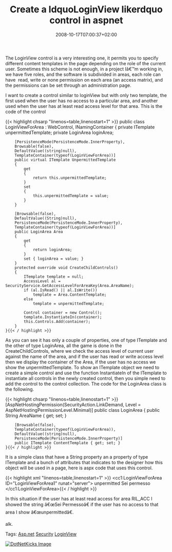 ﻿---
title: "Create a ldquoLoginView likerdquo control in aspnet"
description: ""
date: 2008-10-17T07:00:37+02:00
draft: false
tags: [ASPNET]
categories: [ASPNET]
---
The LoginView control is a very interesting one, it permits you to specify different content templates in the page depending on the role of the current user. Sometimes this scheme is not enough, in a project Iâ€™m working in, we have five roles, and the software is subdivided in areas, each role can have  read, write or none permission on each area (an access matrix), and the permissions can be set through an administration page.

I want to create a control similar to loginView but with only two template, the first used when the user has no access to a particular area, and another used when the user has at least read access level for that area. This is the code of the control

{{< highlight chsarp "linenos=table,linenostart=1" >}}
    public class LoginViewForArea : WebControl, INamingContainer
    {
        private ITemplate unpermittedTemplate;
        private LoginArea loginArea;

        [PersistenceMode(PersistenceMode.InnerProperty),
        Browsable(false),
        DefaultValue((string)null),
        TemplateContainer(typeof(LoginViewForArea))]
        public virtual ITemplate UnpermittedTemplate
        {
            get
            {
                return this.unpermittedTemplate;
            }
            set
            {
                this.unpermittedTemplate = value;
            }
        }

        [Browsable(false),
        DefaultValue((String)null),
        PersistenceMode(PersistenceMode.InnerProperty),
        TemplateContainer(typeof(LoginViewForArea))]
        public LoginArea Area
        {
            get
            {
                return loginArea;
            }
            set { loginArea = value; }
        }
        protected override void CreateChildControls()
        {
            ITemplate template = null;
            AccessLevel al = SecurityService.GetAccessLevelForAreaKey(Area.AreaName);
            if (al.IsRead() || al.IsWrite())
                template = Area.ContentTemplate;
            else
                template = unpermittedTemplate;

            Control container = new Control();
            template.InstantiateIn(container);
            this.Controls.Add(container);
        }
    }{{< / highlight >}}

<!-- Code inserted with Steve Dunn's Windows Live Writer Code Formatter Plugin.  http://dunnhq.com -->

As you can see it has only a couple of properties, one of type ITemplate and the other of type LoginArea, all the game is done in the CreateChildControls, where we check the access level of current user against the name of the area, and if the user has read or write access level then we display the container of the Area, if the user has no access we show the unpermittedTemplate. To show an ITemplate object we need to create a simple control and use the function InstantiateIn of the ITemplate to instantiate all controls in the newly created control, then you simple need to add the control to the control collection. The code for the LoginArea class is the following.

{{< highlight chsarp "linenos=table,linenostart=1" >}}
    [AspNetHostingPermission(SecurityAction.LinkDemand, Level = AspNetHostingPermissionLevel.Minimal)]
    public class LoginArea
    {
        public String AreaName { get; set; }

        [Browsable(false),
        TemplateContainer(typeof(LoginViewForArea)),
        DefaultValue((string)null),
        PersistenceMode(PersistenceMode.InnerProperty)]
        public ITemplate ContentTemplate { get; set; }
    }{{< / highlight >}}

<!-- Code inserted with Steve Dunn's Windows Live Writer Code Formatter Plugin.  http://dunnhq.com -->

It is a simple class that have a String property an a property of type ITemplate and a bunch of attributes that indicates to the designer how this object will be used in a page, here is aspx code that uses this control.

{{< highlight xml "linenos=table,linenostart=1" >}}
<cc1:LoginViewForArea ID="LoginViewForArea1" runat="server">
    <UnpermittedTemplate>
        unpermitted
    </UnpermittedTemplate>
    <Area AreaName="RIL_ACC">
        <ContentTemplate>
            Sei permesso
        </ContentTemplate>
    </Area>
</cc1:LoginViewForArea>{{< / highlight >}}

<!-- Code inserted with Steve Dunn's Windows Live Writer Code Formatter Plugin.  http://dunnhq.com -->

In this situation if the user has at least read access for area RIL\_ACC I showed the string â€œSei Permessoâ€ if the user has no access to that area I show â€œunpermittedâ€.

alk.

Tags: [Asp.net](http://technorati.com/tag/Asp.net) [Security](http://technorati.com/tag/Security) [LoginView](http://technorati.com/tag/LoginView)

<script type="text/javascript">var dzone_url = 'http://www.codewrecks.com/blog/index.php/2008/10/17/create-a-loginview-like-control-in-aspnet/';</script><script type="text/javascript">var dzone_title = 'Create a â€œLoginView likeâ€ control in asp.net';</script><script type="text/javascript">var dzone_blurb = 'Create a â€œLoginView likeâ€ control in asp.net';</script><script type="text/javascript">var dzone_style = '2';</script><script language="javascript" src="http://widgets.dzone.com/widgets/zoneit.js"></script> 

[![DotNetKicks Image](http://www.dotnetkicks.com/Services/Images/KickItImageGenerator.ashx?url=http://www.codewrecks.com/blog/index.php/2008/10/17/create-a-loginview-like-control-in-aspnet/&amp;bgcolor=0080C0&amp;fgcolor=FFFFFF&amp;border=000000&amp;cbgcolor=D4E1ED&amp;cfgcolor=000000)](http://www.dotnetkicks.com/kick/?url=http://www.codewrecks.com/blog/index.php/2008/10/17/create-a-loginview-like-control-in-aspnet/)
